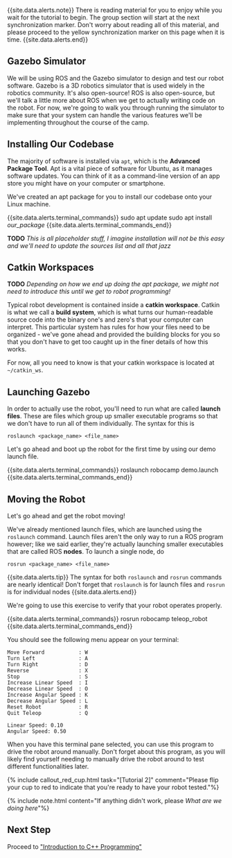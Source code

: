 {{site.data.alerts.note}}
There is reading material for you to enjoy while you wait for the tutorial to begin. The group section will start at the next synchronization marker. Don't worry about reading all of this material, and please proceed to the yellow synchronization marker on this page when it is time.
{{site.data.alerts.end}}

## Gazebo Simulator

We will be using ROS and the Gazebo simulator to design and test our robot software. Gazebo is a 3D robotics simulator that is used widely in the robotics community. It's also open-source! ROS is also open-source, but we'll talk a little more about ROS when we get to actually writing code on the robot. For now, we're going to walk you through running the simulator to make sure that your system can handle the various features we'll be implementing throughout the course of the camp.

## Installing Our Codebase

The majority of software is installed via `apt`, which is the **Advanced Package Tool**. Apt is a vital piece of software for Ubuntu, as it manages software updates. You can think of it as a command-line version of an app store you might have on your computer or smartphone.

We've created an apt package for you to install our codebase onto your Linux machine.

{{site.data.alerts.terminal_commands}}
sudo apt update
sudo apt install <em>our_package</em>
{{site.data.alerts.terminal_commands_end}}

**TODO** *This is all placeholder stuff, I imagine installation will not be this easy and we'll need to update the sources list and all that jazz*

## Catkin Workspaces

**TODO** *Depending on how we end up doing the apt package, we might not need to introduce this until we get to robot programming!*

Typical robot development is contained inside a **catkin workspace**. Catkin is what we call a **build system**, which is what turns our human-readable source code into the binary one's and zero's that your computer can interpret. This particular system has rules for how your files need to be organized - we've gone ahead and provided the building blocks for you so that you don't have to get too caught up in the finer details of how this works.

For now, all you need to know is that your catkin workspace is located at `~/catkin_ws`. 

## Launching Gazebo

In order to actually use the robot, you'll need to run what are called **launch files**. These are files which group up smaller executable programs so that we don't have to run all of them individually. The syntax for this is

```
roslaunch <package_name> <file_name>
```

Let's go ahead and boot up the robot for the first time by using our demo launch file. 

{{site.data.alerts.terminal_commands}}
roslaunch robocamp demo.launch
{{site.data.alerts.terminal_commands_end}}


## Moving the Robot

Let's go ahead and get the robot moving!

We've already mentioned launch files, which are launched using the `roslaunch` command. Launch files aren't the only way to run a ROS program however; like we said earlier, they're actually launching smaller executables that are called ROS **nodes**. To launch a single node, do

```
rosrun <package_name> <file_name>
```

{{site.data.alerts.tip}}
The syntax for both <code>roslaunch</code> and <code>rosrun</code> commands are nearly identical! Don't forget that <code>roslaunch</code> is for launch files and <code>rosrun</code> is for individual nodes
{{site.data.alerts.end}}

We're going to use this exercise to verify that your robot operates properly.  

{{site.data.alerts.terminal_commands}}
rosrun robocamp teleop_robot
{{site.data.alerts.terminal_commands_end}}

You should see the following menu appear on your terminal:

```
Move Forward           : W
Turn Left              : A
Turn Right             : D
Reverse                : X
Stop                   : S
Increase Linear Speed  : I
Decrease Linear Speed  : O
Increase Angular Speed : K
Decrease Angular Speed : L
Reset Robot            : R
Quit Teleop            : Q

Linear Speed: 0.10
Angular Speed: 0.50
```

When you have this terminal pane selected, you can use this program to drive the robot around manually. Don't forget about this program, as you will likely find yourself needing to manually drive the robot around to test different functionalities later.

{% include callout_red_cup.html task="[Tutorial 2]" comment="Please flip your cup to red to indicate that you're ready to have your robot tested."%}

{% include note.html content="If anything didn't work, please <em>What are we doing here</em>"%}

## Next Step

Proceed to ["Introduction to C++ Programming"](programming_introduction.html)
